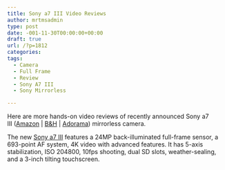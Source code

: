 ```yaml
---
title: Sony a7 III Video Reviews
author: mrtmsadmin
type: post
date: -001-11-30T00:00:00+00:00
draft: true
url: /?p=1812
categories:
tags:
  - Camera
  - Full Frame
  - Review
  - Sony A7 III
  - Sony Mirrorless

---
```

Here are more hands-on video reviews of recently announced Sony a7 III (<a href="https://www.amazon.com/dp/B07B43WPVK/?tag=daicamnew-20" target="_blank" rel="noopener noreferrer nofollow" data-wpel-link="external" data-amzn-asin="B07B43WPVK">Amazon</a> | <a href="https://www.bhphotovideo.com/c/product/1394217-REG/sony_ilce_7m3_alpha_a7_iii_mirrorless.html/BI/20175/KBID/14249" target="_new" rel="nofollow" data-wpel-link="external">B&H</a> | <a href="https://adorama.evyy.net/c/63923/51926/1036?u=https%3A%2F%2Fwww.adorama.com%2Fisoa7m3.html" target="_new" rel="nofollow" data-wpel-link="external">Adorama</a>) mirrorless camera.

The new [Sony a7 III][1] features a 24MP back-illuminated full-frame sensor, a 693-point AF system, 4K video with advanced features. It has 5-axis stabilization, ISO 204800, 10fps shooting, dual SD slots, weather-sealing, and a 3-inch tilting touchscreen.

 [1]: https://www.mirrorlesstimes.com/tags/sony-a7-iii/
